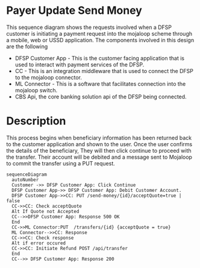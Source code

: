 # Payer Update Send Money

This sequence diagram shows the requests involved when a DFSP customer is initiating a payment request into the mojaloop scheme through a mobile, web or USSD application. The components involved in this design are the following

- DFSP Customer App - This is the customer facing application that is used to interact with payment services of the DFSP.
- CC - This is an integration middleware that is used to connect the DFSP to the mojaloop connector.
- ML Connector - This is a software that facilitates connection into the mojaloop switch.
- CBS Api, the core banking solution api of the DFSP being connected.

# Description
This process begins when beneficiary information has been returned back to the customer application and shown to the user. Once the user confirms the details of the beneficiary, They will then click continue to proceed with the transfer. Their account will be debited and a message sent to Mojaloop to commit the transfer using a PUT request.

```mermaid
sequenceDiagram
  autoNumber
  Customer ->> DFSP Customer App: Click Continue
  DFSP Customer App->> DFSP Customer App: Debit Customer Account.
  DFSP Customer App->>CC: PUT /send-money/{id}/acceptQuote=true | false
  CC->>CC: Check acceptQuote
  Alt If Quote not Accepted
  CC-->>DFSP Customer App: Response 500 OK
  End
  CC->>ML Connector:PUT  /transfers/{id} {acceptQuote = true}
  ML Connector-->>CC: Response
  CC->>CC: Check response
  Alt if error occured
  CC->>CC: Initiate Refund POST /api/transfer
  End
  CC-->> DFSP Customer App: Response 200
```
